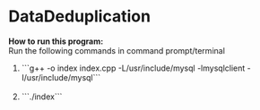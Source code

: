 # DataDeduplication
**How to run this program:**<br>
Run the following commands in command prompt/terminal<br>
<ol><li>```g++ -o index index.cpp -L/usr/include/mysql -lmysqlclient -I/usr/include/mysql```</li>
<br><li>```./index```</li></ol>

